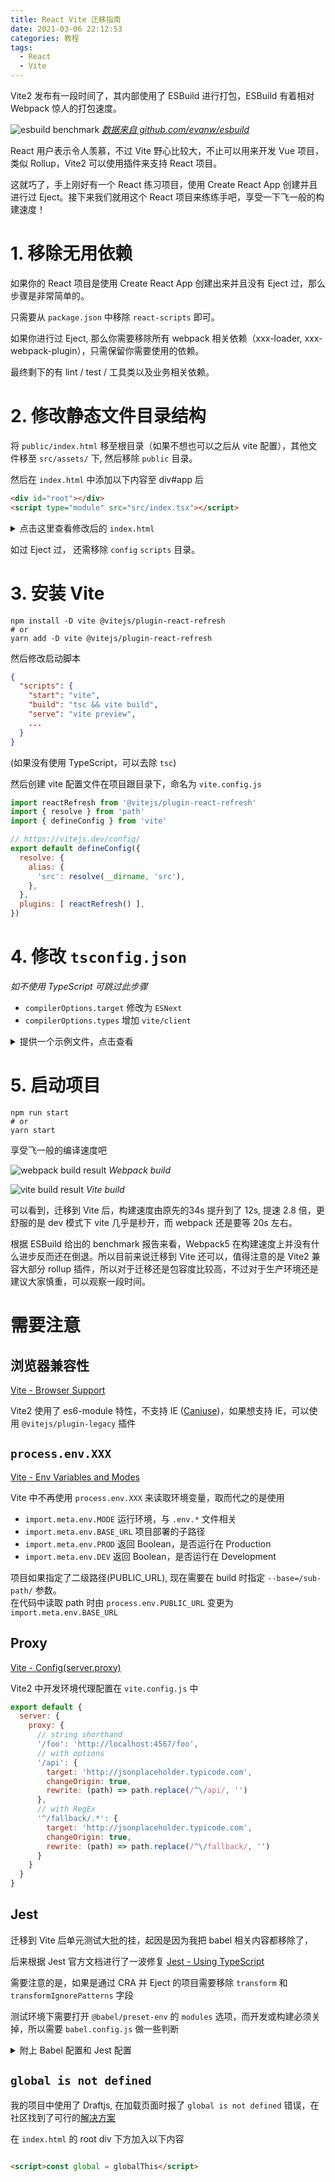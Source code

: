 ```yaml
---
title: React Vite 迁移指南  
date: 2021-03-06 22:12:53  
categories: 教程  
tags:
  - React
  - Vite
---
```


Vite2 发布有一段时间了，其内部使用了 ESBuild 进行打包，ESBuild 有着相对 Webpack 惊人的打包速度。

![esbuild benchmark](https://static.mutoe.com/2021/react-vite-migration/esbuild-benchmark.svg)
_[数据来自 github.com/evanw/esbuild](https://github.com/evanw/esbuild#why)_

React 用户表示令人羡慕，不过 Vite 野心比较大，不止可以用来开发 Vue 项目，类似 Rollup，Vite2 可以使用插件来支持 React 项目。

这就巧了，手上刚好有一个 React 练习项目，使用 Create React App 创建并且进行过 Eject。接下来我们就用这个 React 项目来练练手吧，享受一下飞一般的构建速度！

<!-- more -->

# 1. 移除无用依赖

如果你的 React 项目是使用 Create React App 创建出来并且没有 Eject 过，那么步骤是非常简单的。

只需要从 `package.json` 中移除 `react-scripts` 即可。

如果你进行过 Eject, 那么你需要移除所有 webpack 相关依赖（xxx-loader, xxx-webpack-plugin），只需保留你需要使用的依赖。

最终剩下的有 lint / test / 工具类以及业务相关依赖。

# 2. 修改静态文件目录结构

将 `public/index.html` 移至根目录（如果不想也可以之后从 vite 配置），其他文件移至 `src/assets/` 下, 然后移除 `public` 目录。

然后在 `index.html` 中添加以下内容至 div#app 后

```html index.html
<div id="root"></div>
<script type="module" src="src/index.tsx"></script>
```

<details>
<summary>点击这里查看修改后的 <code>index.html</code></summary>

```html index.html
<!DOCTYPE html>
<html lang="en">
<head>
  <meta charset="utf-8" />
  <link rel="icon" href="src/assets/favicon.ico" />
  <meta name="viewport" content="width=device-width, initial-scale=1" />
  <meta name="theme-color" content="#000000" />
  <meta name="description" content="Web site created using create-react-app" />
  <title>React App</title>
</head>
<body>

<noscript>You need to enable JavaScript to run this app.</noscript>
<div id="root"></div>

<script>const global = globalThis</script>
<script type="module" src="src/index.tsx"></script>
</body>
</html>
```

</details>

如过 Eject 过， 还需移除 `config` `scripts` 目录。

# 3. 安装 Vite

```shell
npm install -D vite @vitejs/plugin-react-refresh
# or
yarn add -D vite @vitejs/plugin-react-refresh
```

然后修改启动脚本

```json package.json
{
  "scripts": {
    "start": "vite",
    "build": "tsc && vite build",
    "serve": "vite preview",
    ...
  }
}
```

(如果没有使用 TypeScript，可以去除 `tsc`)

然后创建 vite 配置文件在项目跟目录下，命名为 `vite.config.js`

```js vite.config.js
import reactRefresh from '@vitejs/plugin-react-refresh'
import { resolve } from 'path'
import { defineConfig } from 'vite'

// https://vitejs.dev/config/
export default defineConfig({
  resolve: {
    alias: {
      'src': resolve(__dirname, 'src'),
    },
  },
  plugins: [ reactRefresh() ],
})
```

# 4. 修改 `tsconfig.json`

_如不使用 TypeScript 可跳过此步骤_

- `compilerOptions.target` 修改为 `ESNext`
- `compilerOptions.types` 增加 `vite/client`

<details>
<summary>提供一个示例文件，点击查看</summary>

```json tsconfig.json
{
  "compilerOptions": {
    "target": "ESNext",
    "lib": [
      "DOM",
      "DOM.Iterable",
      "ESNext"
    ],
    "types": [
      "vite/client",
      "jest",
      "jest-dom"
    ],
    "baseUrl": ".",
    "allowJs": false,
    "skipLibCheck": true,
    "esModuleInterop": false,
    "allowSyntheticDefaultImports": true,
    "strict": true,
    "forceConsistentCasingInFileNames": true,
    "module": "ESNext",
    "moduleResolution": "Node",
    "resolveJsonModule": true,
    "isolatedModules": true,
    "noEmit": true,
    "jsx": "react"
  },
  "include": [
    "src"
  ]
}
```

</details>

# 5. 启动项目

```shell
npm run start
# or
yarn start
```

享受飞一般的编译速度吧

![webpack build result](https://static.mutoe.com/2021/react-vite-migration/webpack-build-result.png)
_Webpack build_

![vite build result](https://static.mutoe.com/2021/react-vite-migration/vite-build-result.png)
_Vite build_

可以看到，迁移到 Vite 后，构建速度由原先的34s 提升到了 12s, 提速 2.8 倍，更舒服的是 dev 模式下 vite 几乎是秒开，而 webpack 还是要等 20s 左右。

根据 ESBuild 给出的 benchmark 报告来看，Webpack5 在构建速度上并没有什么进步反而还在倒退。所以目前来说迁移到 Vite 还可以，值得注意的是 Vite2 兼容大部分 rollup
插件，所以对于迁移还是包容度比较高，不过对于生产环境还是建议大家慎重，可以观察一段时间。

# 需要注意

## 浏览器兼容性

[Vite - Browser Support](https://vitejs.dev/guide/#browser-support)

Vite2 使用了 es6-module 特性，不支持 IE ([Caniuse](https://caniuse.com/es6-module))，如果想支持 IE，可以使用 `@vitejs/plugin-legacy` 插件

## `process.env.XXX`

[Vite - Env Variables and Modes](https://vitejs.dev/guide/env-and-mode.html#env-variables-and-modes)

Vite 中不再使用 `process.env.XXX` 来读取环境变量，取而代之的是使用

- `import.meta.env.MODE` 运行环境，与 `.env.*` 文件相关
- `import.meta.env.BASE_URL` 项目部署的子路径
- `import.meta.env.PROD` 返回 Boolean，是否运行在 Production
- `import.meta.env.DEV` 返回 Boolean，是否运行在 Development

项目如果指定了二级路径(PUBLIC_URL), 现在需要在 build 时指定 `--base=/sub-path/` 参数。  
在代码中读取 path 时由 `process.env.PUBLIC_URL` 变更为 `import.meta.env.BASE_URL`

## Proxy

[Vite - Config(server.proxy)](https://vitejs.dev/config/#server-proxy)

Vite2 中开发环境代理配置在 `vite.config.js` 中

```js vite.config.js
export default {
  server: {
    proxy: {
      // string shorthand
      '/foo': 'http://localhost:4567/foo',
      // with options
      '/api': {
        target: 'http://jsonplaceholder.typicode.com',
        changeOrigin: true,
        rewrite: (path) => path.replace(/^\/api/, '')
      },
      // with RegEx
      '^/fallback/.*': {
        target: 'http://jsonplaceholder.typicode.com',
        changeOrigin: true,
        rewrite: (path) => path.replace(/^\/fallback/, '')
      }
    }
  }
}
```

## Jest

迁移到 Vite 后单元测试大批的挂，起因是因为我把 babel 相关内容都移除了，

后来根据 Jest 官方文档进行了一波修复 [Jest - Using TypeScript](https://jestjs.io/docs/en/getting-started#using-typescript)

需要注意的是，如果是通过 CRA 并 Eject 的项目需要移除 `transform` 和 `transformIgnorePatterns` 字段

测试环境下需要打开 `@babel/preset-env` 的 `modules` 选项，而开发或构建必须关掉，所以需要 `babel.config.js` 做一些判断

<details>
<summary>附上 Babel 配置和 Jest 配置</summary>

```js babel.config.js
module.exports = api => {
  const isTest = api.env('test')

  return {
    presets: [
      [ '@babel/preset-env', { modules: isTest ? 'auto' : false } ],
      '@babel/preset-typescript',
      '@babel/preset-react',
    ],
    plugins: [
      '@babel/plugin-proposal-class-properties',
      '@babel/plugin-transform-runtime',
    ],
  }
}
```

```json package.json
{
  ...
  "jest": {
    "roots": [ "<rootDir>/src" ],
    "testEnvironment": "jsdom",
    "setupFilesAfterEnv": [ "<rootDir>/src/setupTests.ts" ],
    "testMatch": [
      "<rootDir>/src/**/__tests__/**/*.{js,jsx,ts,tsx}",
      "<rootDir>/src/**/*.{spec,test}.{js,jsx,ts,tsx}"
    ],
    "moduleNameMapper": {
      "^src/(.*)$": "<rootDir>/src/$1"
    },
    "moduleFileExtensions": [ "js", "ts", "tsx", "json" ]
  }
}
```

</details>

## `global is not defined`

我的项目中使用了 Draftjs, 在加载页面时报了 `global is not defined`
错误，在社区找到了可行的[解决方案](https://github.com/aws-amplify/amplify-js/issues/678#issuecomment-384260863)

在 `index.html` 的 root div 下方加入以下内容

```html

<script>const global = globalThis</script>
```
